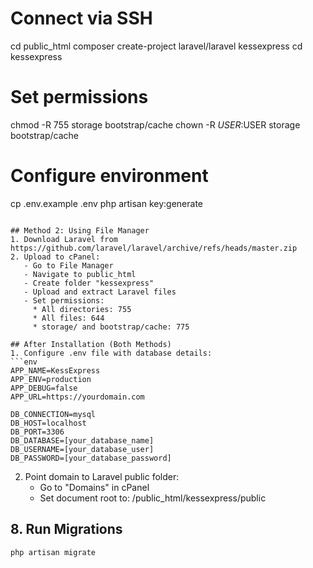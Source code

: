 # Connect via SSH
cd public_html
composer create-project laravel/laravel kessexpress
cd kessexpress

# Set permissions
chmod -R 755 storage bootstrap/cache
chown -R $USER:$USER storage bootstrap/cache

# Configure environment
cp .env.example .env
php artisan key:generate
```

## Method 2: Using File Manager
1. Download Laravel from https://github.com/laravel/laravel/archive/refs/heads/master.zip
2. Upload to cPanel:
   - Go to File Manager
   - Navigate to public_html
   - Create folder "kessexpress"
   - Upload and extract Laravel files
   - Set permissions:
     * All directories: 755
     * All files: 644
     * storage/ and bootstrap/cache: 775

## After Installation (Both Methods)
1. Configure .env file with database details:
```env
APP_NAME=KessExpress
APP_ENV=production
APP_DEBUG=false
APP_URL=https://yourdomain.com

DB_CONNECTION=mysql
DB_HOST=localhost
DB_PORT=3306
DB_DATABASE=[your_database_name]
DB_USERNAME=[your_database_user]
DB_PASSWORD=[your_database_password]
```

2. Point domain to Laravel public folder:
   - Go to "Domains" in cPanel
   - Set document root to: /public_html/kessexpress/public

## 8. Run Migrations
```bash
php artisan migrate